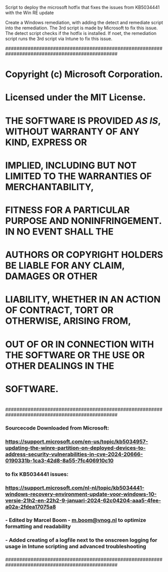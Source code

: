 Script to deploy the microsoft hotfix that fixes the issues from KB5034441 with the Win RE update

Create a Windows remediation, with adding the detect and remediate script into the remediation.
The 3rd script is made by Microsoft to fix this issue.
The detect script checks if the hotfix is installed. If noet, the remediation script runs the 3rd script via Intune to fix this issue.

################################################################################################
#
# Copyright (c) Microsoft Corporation.
# Licensed under the MIT License.
#
# THE SOFTWARE IS PROVIDED *AS IS*, WITHOUT WARRANTY OF ANY KIND, EXPRESS OR
# IMPLIED, INCLUDING BUT NOT LIMITED TO THE WARRANTIES OF MERCHANTABILITY,
# FITNESS FOR A PARTICULAR PURPOSE AND NONINFRINGEMENT. IN NO EVENT SHALL THE
# AUTHORS OR COPYRIGHT HOLDERS BE LIABLE FOR ANY CLAIM, DAMAGES OR OTHER
# LIABILITY, WHETHER IN AN ACTION OF CONTRACT, TORT OR OTHERWISE, ARISING FROM,
# OUT OF OR IN CONNECTION WITH THE SOFTWARE OR THE USE OR OTHER DEALINGS IN THE
# SOFTWARE.
#
################################################################################################
###
### Sourcecode Downloaded from Microsoft: 
### https://support.microsoft.com/en-us/topic/kb5034957-updating-the-winre-partition-on-deployed-devices-to-address-security-vulnerabilities-in-cve-2024-20666-0190331b-1ca3-42d8-8a55-7fc406910c10
### to fix KB5034441 issues:
### https://support.microsoft.com/nl-nl/topic/kb5034441-windows-recovery-environment-update-voor-windows-10-versie-21h2-en-22h2-9-januari-2024-62c04204-aaa5-4fee-a02a-2fdea17075a8
### - Edited by Marcel Boom - m.boom@vnog.nl to optimize formatting and readability
### - Added creating of a logfile next to the onscreen logging for usage in Intune scripting and advanced troubleshooting
###
################################################################################################
